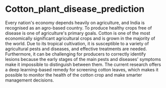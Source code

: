 # Cotton_plant_disease_prediction
 
Every nation's economy depends heavily on agriculture, and India is recognised as an agro-based country. To produce healthy crops free of disease is one of agriculture's primary goals. Cotton is one of the most economically significant agricultural crops and is grown in the majority of the world. Due to its tropical cultivation, it is susceptible to a variety of agricultural pests and diseases, and effective treatments are needed. Furthermore, it can be challenging for producers to correctly identify lesions because the early stages of the main pests and diseases' symptoms make it impossible to distinguish between them. The current research offers a deep learning-based remedy for screening cotton leaves, which makes it possible to monitor the health of the cotton crop and make smarter management decisions.
